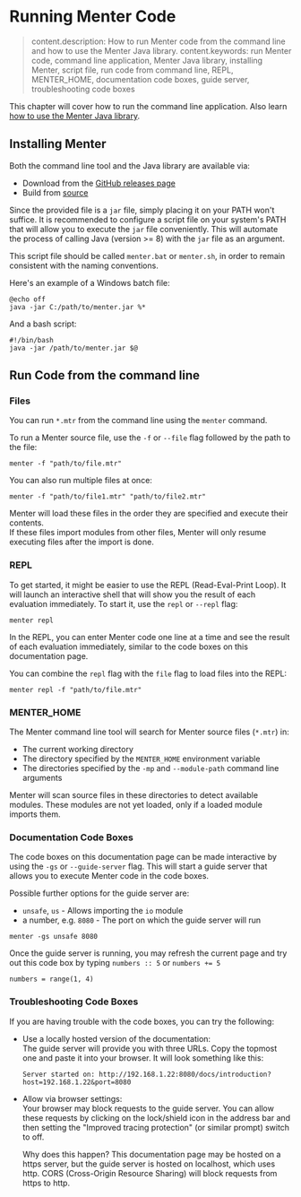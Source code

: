 # Running Menter Code

> content.description: How to run Menter code from the command line and how to use the Menter Java library.
> content.keywords: run Menter code, command line application, Menter Java library, installing Menter, script file, run
> code from command line, REPL, MENTER_HOME, documentation code boxes, guide server, troubleshooting code boxes

This chapter will cover how to run the command line application. Also learn
[how to use the Menter Java library](Java_getting_started.html).

## Installing Menter

Both the command line tool and the Java library are available via:

- Download from the [GitHub releases page](https://github.com/YanWittmann/menter-lang/releases)
- Build from [source](https://github.com/YanWittmann/menter-lang)

Since the provided file is a `jar` file, simply placing it on your PATH won't suffice. It is recommended to configure a
script file on your system's PATH that will allow you to execute the `jar` file conveniently. This will automate the
process of calling Java (version >= 8) with the `jar` file as an argument.

This script file should be called `menter.bat` or `menter.sh`, in order to remain consistent with the naming
conventions.

Here's an example of a Windows batch file:

```static
@echo off
java -jar C:/path/to/menter.jar %*
```

And a bash script:

```static
#!/bin/bash
java -jar /path/to/menter.jar $@
```

## Run Code from the command line

### Files

You can run `*.mtr` from the command line using the `menter` command.

To run a Menter source file, use the `-f` or `--file` flag followed by the path to the file:

```static
menter -f "path/to/file.mtr"
```

You can also run multiple files at once:

```static
menter -f "path/to/file1.mtr" "path/to/file2.mtr"
```

Menter will load these files in the order they are specified and execute their contents.  
If these files import modules from other files, Menter will only resume executing files after the import is done.

### REPL

To get started, it might be easier to use the REPL (Read-Eval-Print Loop). It will launch an interactive shell that will
show you the result of each evaluation immediately. To start it, use the `repl` or `--repl` flag:

```static
menter repl
```

In the REPL, you can enter Menter code one line at a time and see the result of each evaluation immediately, similar to
the code boxes on this documentation page.

You can combine the `repl` flag with the `file` flag to load files into the REPL:

```static
menter repl -f "path/to/file.mtr"
```

### MENTER_HOME

The Menter command line tool will search for Menter source files (`*.mtr`) in:

- The current working directory
- The directory specified by the `MENTER_HOME` environment variable
- The directories specified by the `-mp` and `--module-path` command line arguments

Menter will scan source files in these directories to detect available modules. These modules are not yet loaded, only
if a loaded module imports them.

### Documentation Code Boxes

The code boxes on this documentation page can be made interactive by using the `-gs` or `--guide-server` flag. This will
start a guide server that allows you to execute Menter code in the code boxes.

Possible further options for the guide server are:

- `unsafe`, `us` - Allows importing the `io` module
- a number, e.g. `8080` - The port on which the guide server will run

```static
menter -gs unsafe 8080
```

Once the guide server is running, you may refresh the current page and try out this code box by typing `numbers :: 5` or
`numbers += 5`

```result=[1, 2, 3, 4]
numbers = range(1, 4)
```

### Troubleshooting Code Boxes

If you are having trouble with the code boxes, you can try the following:

- Use a locally hosted version of the documentation:  
  The guide server will provide you with three URLs. Copy the topmost one and paste it into your browser. It will look
  something like this:
  ```static
  Server started on: http://192.168.1.22:8080/docs/introduction?host=192.168.1.22&port=8080
  ```
- Allow via browser settings:  
  Your browser may block requests to the guide server. You can allow these requests by clicking on the lock/shield icon
  in the address bar and then setting the "Improved tracing protection" (or similar prompt) switch to off.

  Why does this happen? This documentation page may be hosted on a https server, but the guide server is hosted on
  localhost, which uses http. CORS (Cross-Origin Resource Sharing) will block requests from https to http.
